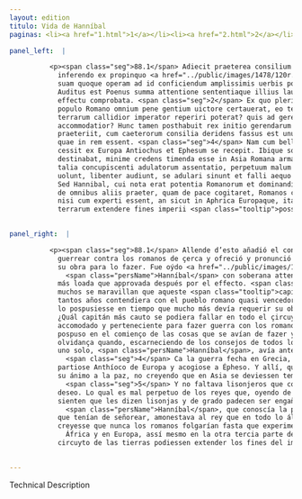 ```yaml
---
layout: edition
titulo: Vida de Hanníbal
paginas: <li><a href="1.html">1</a></li><li><a href="2.html">2</a></li><li><a href="3.html">3</a></li><li><a href="4.html">4</a></li><li><a href="5.html">5</a></li><li><a href="6.html">6</a></li><li><a href="7.html">7</a></li><li><a href="8.html">8</a></li><li><a href="9.html">9</a></li><li><a href="10.html">10</a></li><li><a href="11.html">11</a></li><li><a href="12.html">12</a></li><li><a href="13.html">13</a></li><li><a href="14.html">14</a></li><li><a href="15.html">15</a></li><li><a href="16.html">16</a></li><li><a href="17.html">17</a></li><li><a href="18.html">18</a></li><li><a href="19.html">19</a></li><li><a href="20.html">20</a></li><li><a href="21.html">21</a></li><li><a href="22.html">22</a></li><li><a href="23.html">23</a></li><li><a href="24.html">24</a></li><li><a href="25.html">25</a></li><li><a href="26.html">26</a></li><li><a href="27.html">27</a></li><li><a href="28.html">28</a></li><li><a href="29.html">29</a></li><li><a href="30.html">30</a></li><li><a href="31.html">31</a></li><li><a href="32.html">32</a></li><li><a href="33.html">33</a></li><li><a href="34.html">34</a></li><li><a href="35.html">35</a></li><li><a href="36.html">36</a></li><li><a href="37.html">37</a></li><li><a href="38.html">38</a></li><li><a href="39.html">39</a></li><li><a href="40.html">40</a></li><li><a href="41.html">41</a></li><li><a href="42.html">42</a></li><li><a href="43.html">43</a></li><li><a href="44.html">44</a></li><li><a href="45.html">45</a></li><li><a href="46.html">46</a></li><li><a href="47.html">47</a></li><li><a href="48.html">48</a></li><li><a href="49.html">49</a></li><li><a href="50.html">50</a></li><li><a href="51.html">51</a></li><li><a href="52.html">52</a></li><li><a href="53.html">53</a></li><li><a href="54.html">54</a></li><li><a href="55.html">55</a></li><li><a href="56.html">56</a></li><li><a href="57.html">57</a></li><li><a href="58.html">58</a></li><li><a href="59.html">59</a></li><li><a href="60.html">60</a></li><li><a href="61.html">61</a></li><li><a href="62.html">62</a></li><li><a href="63.html">63</a></li><li><a href="64.html">64</a></li><li><a href="65.html">65</a></li><li><a href="66.html">66</a></li><li><a href="67.html">67</a></li><li><a href="68.html">68</a></li><li><a href="69.html">69</a></li><li><a href="70.html">70</a></li><li><a href="71.html">71</a></li><li><a href="72.html">72</a></li><li><a href="73.html">73</a></li><li><a href="74.html">74</a></li><li><a href="75.html">75</a></li><li><a href="76.html">76</a></li><li><a href="77.html">77</a></li><li><a href="78.html">78</a></li><li><a href="79.html">79</a></li><li><a href="80.html">80</a></li><li><a href="81.html">81</a></li><li><a href="82.html">82</a></li><li><a href="83.html">83</a></li><li><a href="84.html">84</a></li><li><a href="85.html">85</a></li><li><a href="86.html">86</a></li><li><a href="87.html">87</a></li><li><a href="88.html">88</a></li><li><a href="89.html">89</a></li><li><a href="90.html">90</a></li><li><a href="91.html">91</a></li><li><a href="92.html">92</a></li><li><a href="93.html">93</a></li><li><a href="94.html">94</a></li><li><a href="95.html">95</a></li><li><a href="96.html">96</a></li>

panel_left:  |

          <p><span class="seg">88.1</span> Adiecit praeterea consilium de
            inferendo ex propinquo <a href="../public/images/1478/120r.jpg" target="new"><img class="facs" src="../public/images/1491/1491.jpg"/></a>[120r] Romanis bello,
            suam quoque operam ad id conficiendum amplissimis uerbis pollicitus est et detulit.
            Auditus est Poenus summa attentione sententiaque illius laudata magis quam postea re aut
            effectu comprobata. <span class="seg">2</span> Ex quo plerique mirantur hunc ducem qui tot annos cum
            populo Romano omnium pene gentium uictore certauerat, eo tempore posthabitum esse <span class="tooltip">a<span class="tooltiptext">ab #N </span></span> rege, quo <span class="tooltip">erat<span class="tooltiptext">erit #E #r #s </span></span> eius opera et consilium maxime expetendum. <span class="seg">3</span> Quis enim in toto orbe
            terrarum callidior imperator reperiri poterat? quis ad gerendum cum Romanis bellum
            accommodatior? Hunc tamen posthabuit rex initio gerendarum rerum, nec multum tempus
            praeteriit, cum caeterorum consilia deridens fassus est unum Hannibalem praeuidisse ea
            quae in rem essent. <span class="seg">4</span> Nam cum bellum in Graecia prospere euenisset Romanis,
            cessit ex Europa Antiochus et Ephesum se recepit. Ibique solutus curis pacem animo
            destinabat, minime credens timenda esse in Asia Romana arma. <span class="seg">5</span> Nec deerat
            talia concupiscenti adulatorum assentatio, perpetuum malum regum, qui dum ea quae
            uolunt, libenter audiunt, se adulari sinunt et falli aequo animo patiuntur. <span class="seg">6</span>
            Sed Hannibal, cui nota erat potentia Romanorum et dominandi cupiditas, regem monuit, ut
            de omnibus aliis praeter, quam de pace cogitaret, Romanos crederet nunquam quieturos,
            nisi cum experti essent, an sicut in Aphrica Europaque, ita etiam in tertia parte orbis
            terrarum extendere fines imperii <span class="tooltip">possint<span class="tooltiptext">possent #N </span></span>.</p>
        

panel_right:  |

          <p><span class="seg">88.1</span> Allende d’esto añadió el consejo de
            guerrear contra los romanos de çerca y ofreció y pronunció con muy extendidas palabras
            su obra para lo fazer. Fue oýdo <a href="../public/images/1491/180r.png" target="new"><img class="facs" src="../public/images/1491/1491.jpg"/></a>[180r,b]
              <span class="persName">Hanníbal</span> con soberana attentión y su sentencia fue entonces allí
            más loada que approvada después por el effecto. <span class="seg">2</span> D’esta causa algunos y
            muchos se maravillan que aqueste <span class="tooltip">capitán<span class="tooltiptext">copitan  </span></span> que
            tantos años contendiera con el pueblo romano quasi vencedor de todas las gentes, el rey
            lo pospusiesse en tiempo que mucho más devía requerir su obra y consejo. <span class="seg">3</span>
            ¿Quál capitán más cauto se podiera fallar en todo el çircuyto de las tierras? ¿Quién más
            accomodado y perteneciente para fazer guerra con los romanos? Con todo, el rey le
            pospuso en el comienço de las cosas que se avían de fazer y, no mucho después le puso en
            olvidança quando, escarneciendo de los consejos de todos los otros, aún confessava que
            uno solo, <span class="persName">Hanníbal</span>, avía antes visto las cosas que aprovechassen.
              <span class="seg">4</span> Ca la guerra fecha en Grecia, succediendo prósperamente a los romanos,
            partiose Anthíoco de Europa y acogiose a Épheso. Y allí, quito de cuydados, endresçava
            su ánimo a la paz, no creyendo que en Asia se deviessen temer las armas de los romanos.
              <span class="seg">5</span> Y no faltava lisonjeros que concertassen con él que tenía aquel tal
            deseo. Lo qual es mal perpetuo de los reyes que, oyendo de buena gana lo que quieren, no
            sienten que les dizen lisonjas y de grado padecen ser engañados. <span class="seg">6</span> Pero
              <span class="persName">Hanníbal</span>, que conoscía la potencia de los romanos y la cobdicia
            que tenían de señorear, amonestava al rey que en todo lo ál pensasse, salvo en la paz, y
            creyesse que nunca los romanos folgarían fasta que experimentassen si segund en
              África y en Europa, assí mesmo en la otra tercia parte del
            circuyto de las tierras podiessen extender los fines del imperio.</p>
        

---
```


Technical Description 